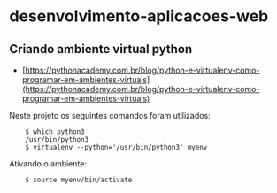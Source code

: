 # desenvolvimento-aplicacoes-web

## Criando ambiente virtual python

- [https://pythonacademy.com.br/blog/python-e-virtualenv-como-programar-em-ambientes-virtuais](https://pythonacademy.com.br/blog/python-e-virtualenv-como-programar-em-ambientes-virtuais)

Neste projeto os seguintes comandos foram utilizados:

        $ which python3
        /usr/bin/python3
        $ virtualenv --python='/usr/bin/python3' myenv

Ativando o ambiente:

        $ source myenv/bin/activate
